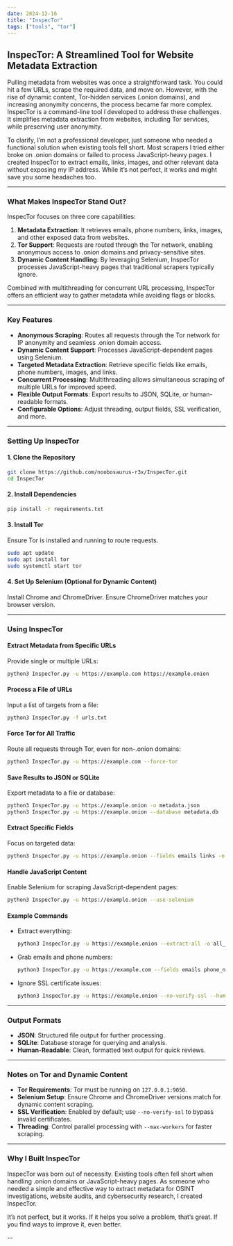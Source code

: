 ```yaml
---
date: 2024-12-16
title: "InspecTor"
tags: ["tools", "tor"]
---
```


## InspecTor: A Streamlined Tool for Website Metadata Extraction

Pulling metadata from websites was once a straightforward task. You could hit a few URLs, scrape the required data, and move on. However, with the rise of dynamic content, Tor-hidden services (.onion domains), and increasing anonymity concerns, the process became far more complex. InspecTor is a command-line tool I developed to address these challenges. It simplifies metadata extraction from websites, including Tor services, while preserving user anonymity.

To clarify, I’m not a professional developer, just someone who needed a functional solution when existing tools fell short. Most scrapers I tried either broke on .onion domains or failed to process JavaScript-heavy pages. I created InspecTor to extract emails, links, images, and other relevant data without exposing my IP address. While it’s not perfect, it works and might save you some headaches too.

---

### What Makes InspecTor Stand Out?

InspecTor focuses on three core capabilities:

1. **Metadata Extraction**: It retrieves emails, phone numbers, links, images, and other exposed data from websites.
2. **Tor Support**: Requests are routed through the Tor network, enabling anonymous access to .onion domains and privacy-sensitive sites.
3. **Dynamic Content Handling**: By leveraging Selenium, InspecTor processes JavaScript-heavy pages that traditional scrapers typically ignore.

Combined with multithreading for concurrent URL processing, InspecTor offers an efficient way to gather metadata while avoiding flags or blocks.

---

### Key Features

- **Anonymous Scraping**: Routes all requests through the Tor network for IP anonymity and seamless .onion domain access.
- **Dynamic Content Support**: Processes JavaScript-dependent pages using Selenium.
- **Targeted Metadata Extraction**: Retrieve specific fields like emails, phone numbers, images, and links.
- **Concurrent Processing**: Multithreading allows simultaneous scraping of multiple URLs for improved speed.
- **Flexible Output Formats**: Export results to JSON, SQLite, or human-readable formats.
- **Configurable Options**: Adjust threading, output fields, SSL verification, and more.

---

### Setting Up InspecTor

#### 1. Clone the Repository
```bash
git clone https://github.com/noobosaurus-r3x/InspecTor.git
cd InspecTor
```

#### 2. Install Dependencies
```bash
pip install -r requirements.txt
```

#### 3. Install Tor
Ensure Tor is installed and running to route requests.
```bash
sudo apt update
sudo apt install tor
sudo systemctl start tor
```

#### 4. Set Up Selenium (Optional for Dynamic Content)
Install Chrome and ChromeDriver. Ensure ChromeDriver matches your browser version.

---

### Using InspecTor

#### Extract Metadata from Specific URLs
Provide single or multiple URLs:
```bash
python3 InspecTor.py -u https://example.com https://example.onion
```

#### Process a File of URLs
Input a list of targets from a file:
```bash
python3 InspecTor.py -f urls.txt
```

#### Force Tor for All Traffic
Route all requests through Tor, even for non-.onion domains:
```bash
python3 InspecTor.py -u https://example.com --force-tor
```

#### Save Results to JSON or SQLite
Export metadata to a file or database:
```bash
python3 InspecTor.py -u https://example.onion -o metadata.json
python3 InspecTor.py -u https://example.onion --database metadata.db
```

#### Extract Specific Fields
Focus on targeted data:
```bash
python3 InspecTor.py -u https://example.onion --fields emails links -o contact_info.json
```

#### Handle JavaScript Content
Enable Selenium for scraping JavaScript-dependent pages:
```bash
python3 InspecTor.py -u https://example.onion --use-selenium
```

#### Example Commands
- Extract everything:
  ```bash
  python3 InspecTor.py -u https://example.onion --extract-all -o all_metadata.json
  ```
- Grab emails and phone numbers:
  ```bash
  python3 InspecTor.py -u https://example.com --fields emails phone_numbers -o contact_info.json
  ```
- Ignore SSL certificate issues:
  ```bash
  python3 InspecTor.py -u https://example.onion --no-verify-ssl --human-readable
  ```

---

### Output Formats
- **JSON**: Structured file output for further processing.
- **SQLite**: Database storage for querying and analysis.
- **Human-Readable**: Clean, formatted text output for quick reviews.

---

### Notes on Tor and Dynamic Content
- **Tor Requirements**: Tor must be running on `127.0.0.1:9050`.
- **Selenium Setup**: Ensure Chrome and ChromeDriver versions match for dynamic content scraping.
- **SSL Verification**: Enabled by default; use `--no-verify-ssl` to bypass invalid certificates.
- **Threading**: Control parallel processing with `--max-workers` for faster scraping.

---

### Why I Built InspecTor

InspecTor was born out of necessity. Existing tools often fell short when handling .onion domains or JavaScript-heavy pages. As someone who needed a simple and effective way to extract metadata for OSINT investigations, website audits, and cybersecurity research, I created InspecTor.

It’s not perfect, but it works. If it helps you solve a problem, that’s great. If you find ways to improve it, even better.

--
